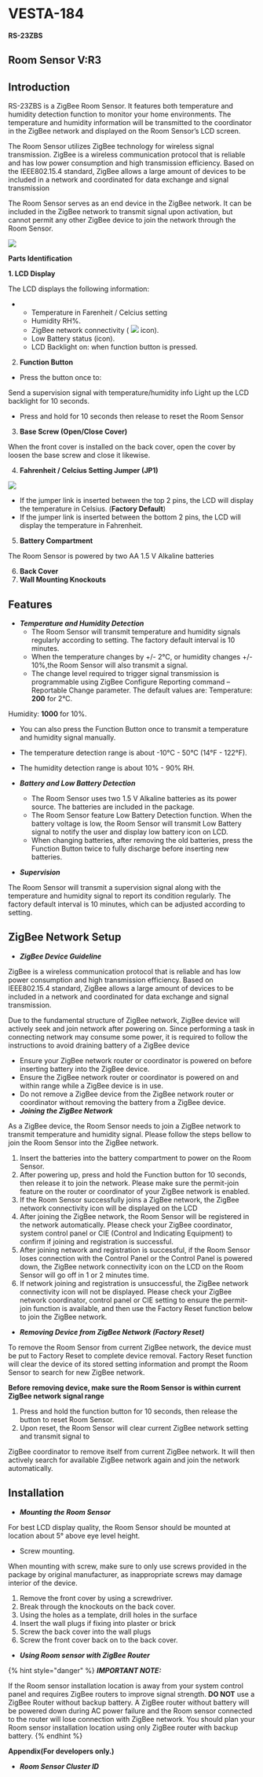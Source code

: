 # VESTA-184

**RS-23ZBS**&#x20;

## **Room Sensor** V:R3

## **Introduction**

RS-23ZBS is a ZigBee Room Sensor. It features both temperature and humidity detection function to monitor your home environments. The temperature and humidity information will be transmitted to the coordinator in the ZigBee network and displayed on the Room Sensor’s LCD screen.

The Room Sensor utilizes ZigBee technology for wireless signal transmission. ZigBee is a wireless communication protocol that is reliable and has low power consumption and high transmission efficiency. Based on the IEEE802.15.4 standard, ZigBee allows a large amount of devices to be included in a network and coordinated for data exchange and signal transmission

The Room Sensor serves as an end device in the ZigBee network. It can be included in the ZigBee network to transmit signal upon activation, but cannot permit any other ZigBee device to join the network through the Room Sensor.

![](<.gitbook/assets/0 (81).jpeg>)

**Parts Identification**

**1. LCD Display**

The LCD displays the following information:

*
  * Temperature in Farenheit / Celcius setting
  * Humidity RH%.
  * ZigBee network connectivity ( ![](<.gitbook/assets/1 (75).jpeg>) icon).
  * Low Battery status (icon).
  * LCD Backlight on: when function button is pressed.

2. **Function Button**

* Press the button once to:

Send a supervision signal with temperature/humidity info Light up the LCD backlight for 10 seconds.

* Press and hold for 10 seconds then release to reset the Room Sensor

3. **Base Screw (Open/Close Cover)**

When the front cover is installed on the back cover, open the cover by loosen the base screw and close it likewise.

4. **Fahrenheit / Celcius Setting Jumper (JP1)**

![](<.gitbook/assets/3 (74).png>)

* If the jumper link is inserted between the top 2 pins, the LCD will display the temperature in Celsius. (**Factory Default**)
* If the jumper link is inserted between the bottom 2 pins, the LCD will display the temperature in Fahrenheit.

5. **Battery Compartment**

&#x20;      The Room Sensor is powered by two AA 1.5 V Alkaline batteries

6. **Back Cover**
7. **Wall Mounting Knockouts**

## **Features**

* _**Temperature and Humidity Detection**_
  * The Room Sensor will transmit temperature and humidity signals regularly according to setting. The factory default interval is 10 minutes.
  * When the temperature changes by +/- 2°C, or humidity changes +/- 10%,the Room Sensor will also transmit a signal.
  * The change level required to trigger signal transmission is programmable using ZigBee Configure Reporting command – Reportable Change parameter. The default values are: Temperature: **200** for 2°C.

&#x20;             Humidity: **1000** for 10%.

* You can also press the Function Button once to transmit a temperature and humidity signal manually.
* The temperature detection range is about -10°C - 50°C (14°F - 122°F).
* The humidity detection range is about 10% - 90% RH.



* _**Battery and Low Battery Detection**_
  * The Room Sensor uses two 1.5 V Alkaline batteries as its power source. The batteries are included in the package.
  * The Room Sensor feature Low Battery Detection function. When the battery voltage is low, the Room Sensor will transmit Low Battery signal to notify the user and display low battery icon on LCD.
  * When changing batteries, after removing the old batteries, press the Function Button twice to fully discharge before inserting new batteries.
* _**Supervision**_

The Room Sensor will transmit a supervision signal along with the temperature and humidity signal to report its condition regularly. The factory default interval is 10 minutes, which can be adjusted according to setting.

## **ZigBee Network Setup**

* _**ZigBee Device Guideline**_

ZigBee is a wireless communication protocol that is reliable and has low power consumption and high transmission efficiency. Based on IEEE802.15.4 standard, ZigBee allows a large amount of devices to be included in a network and coordinated for data exchange and signal transmission.

Due to the fundamental structure of ZigBee network, ZigBee device will actively seek and join network after powering on. Since performing a task in connecting network may consume some power, it is required to follow the instructions to avoid draining battery of a ZigBee device

* Ensure your ZigBee network router or coordinator is powered on before inserting battery into the ZigBee device.
* Ensure the ZigBee network router or coordinator is powered on and within range while a ZigBee device is in use.
* Do not remove a ZigBee device from the ZigBee network router or coordinator without removing the battery from a ZigBee device.
* _**Joining the ZigBee Network**_

As a ZigBee device, the Room Sensor needs to join a ZigBee network to transmit temperature and humidity signal. Please follow the steps bellow to join the Room Sensor into the ZigBee network.

1. Insert the batteries into the battery compartment to power on the Room Sensor.
2. After powering up, press and hold the Function button for 10 seconds, then release it to join the network. Please make sure the permit-join feature on the router or coordinator of your ZigBee network is enabled.
3. If the Room Sensor successfully joins a ZigBee network, the ZigBee network connectivity icon will be displayed on the LCD
4. After joining the ZigBee network, the Room Sensor will be registered in the network automatically. Please check your ZigBee coordinator, system control panel or CIE (Control and Indicating Equipment) to confirm if joining and registration is successful.
5. After joining network and registration is successful, if the Room Sensor loses connection with the Control Panel or the Control Panel is powered down, the ZigBee network connectivity icon on the LCD on the Room Sensor will go off in 1 or 2 minutes time.
6. If network joining and registration is unsuccessful, the ZigBee network connectivity icon will not be displayed. Please check your ZigBee network coordinator, control panel or CIE setting to ensure the permit-join function is available, and then use the Factory Reset function below to join the ZigBee network.

* _**Removing Device from ZigBee Network (Factory Reset)**_

To remove the Room Sensor from current ZigBee network, the device must be put to Factory Reset to complete device removal. Factory Reset function will clear the device of its stored setting information and prompt the Room Sensor to search for new ZigBee network.

**Before removing device, make sure the Room Sensor is within current ZigBee network signal range**

1. Press and hold the function button for 10 seconds, then release the button to reset Room Sensor.
2. Upon reset, the Room Sensor will clear current ZigBee network setting and transmit signal to

ZigBee coordinator to remove itself from current ZigBee network. It will then actively search for available ZigBee network again and join the network automatically.

## **Installation**

* _**Mounting the Room Sensor**_

For best LCD display quality, the Room Sensor should be mounted at location about 5° above eye level height.

* Screw mounting.

When mounting with screw, make sure to only use screws provided in the package by original manufacturer, as inappropriate screws may damage interior of the device.

1. Remove the front cover by using a screwdriver.
2. Break through the knockouts on the back cover.
3. Using the holes as a template, drill holes in the surface
4. Insert the wall plugs if fixing into plaster or brick
5. Screw the back cover into the wall plugs
6. Screw the front cover back on to the back cover.



* _**Using Room sensor with ZigBee Router**_

{% hint style="danger" %}
_**IMPORTANT NOTE:**_

If the Room sensor installation location is away from your system control panel and requires ZigBee routers to improve signal strength. **DO NOT** use a ZigBee Router without backup battery. A ZigBee router without battery will be powered down during AC power failure and the Room sensor connected to the router will lose connection with ZigBee network. You should plan your Room sensor installation location using only ZigBee router with backup battery.
{% endhint %}

**Appendix(For developers only.)**

* _**Room Sensor Cluster ID**_

<figure><img src=".gitbook/assets/1 (3).png" alt=""><figcaption></figcaption></figure>

<figure><img src=".gitbook/assets/2 (133).png" alt=""><figcaption></figcaption></figure>
